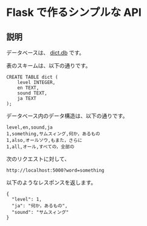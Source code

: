 # Flask で作るシンプルな API


## 説明

データベースは、 [dict.db](./dict.db) です。

表のスキームは、以下の通りです。

```
CREATE TABLE dict (
    level INTEGER,
    en TEXT,
    sound TEXT,
    ja TEXT
);
```

データベース内のデータ構造は、以下の通りです。

```
level,en,sound,ja
1,something,サムスィング,何か，あるもの
1,also,オールソウ,もまた，さらに
1,all,オール,すべての，全部の
```

次のリクエストに対して、

```
http://localhost:5000?word=something
```

以下のようなレスポンスを返します。

```
{
  "level": 1,
  "ja": "何か，あるもの",
  "sound": "サムスィング"
}
```

